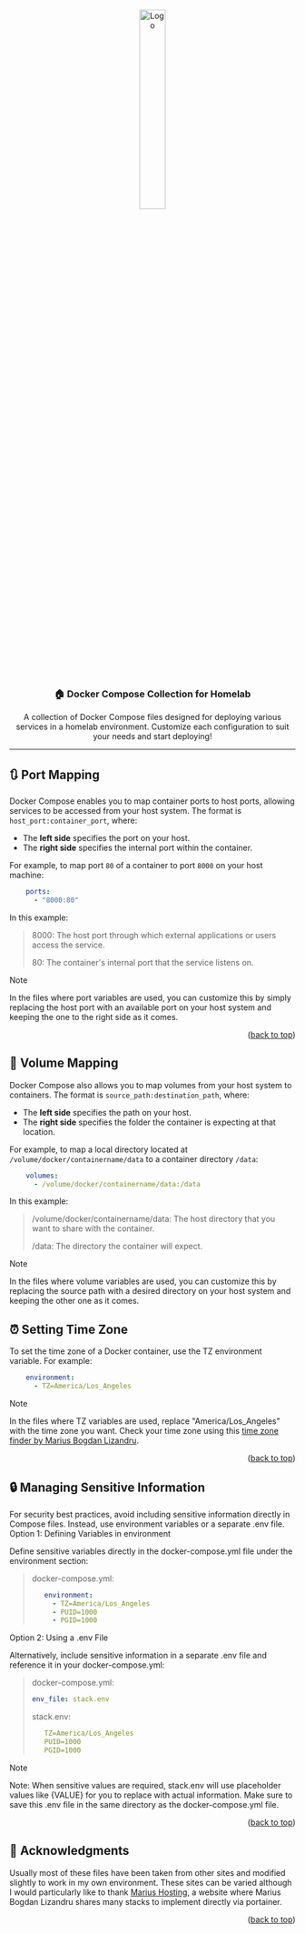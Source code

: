 <a id="readme-top"></a>
<!-- PROJECT LOGO -->
<br />
<div align="center">
  <a href="https://github.com/fzaiter/docker">
    <img src="https://upload.wikimedia.org/wikipedia/commons/thumb/4/4e/Docker_%28container_engine%29_logo.svg/610px-Docker_%28container_engine%29_logo.svg.png" alt="Logo" width="30%" height="30%">
  </a>

  <h3 align="center">🏠 Docker Compose Collection for Homelab</h3>

  <p align="center">
    A collection of Docker Compose files designed for deploying various services in a homelab environment.
    Customize each configuration to suit your needs and start deploying!
  </p>
</div>

---

## 🔃 Port Mapping

Docker Compose enables you to map container ports to host ports, allowing services to be accessed from your host system. The format is `host_port:container_port`, where:

- The **left side** specifies the port on your host.
- The **right side** specifies the internal port within the container.

For example, to map port `80` of a container to port `8000` on your host machine:

```yaml
    ports:
      - "8000:80"
```
In this example:
> 8000: The host port through which external applications or users access the service. 
>
> 80: The container's internal port that the service listens on. 

> [!NOTE]  
> In the files where port variables are used, you can customize this by simply replacing the host port with an available port on your host system and keeping the one to the right side as it comes.

<p align="right">(<a href="#readme-top">back to top</a>)</p>

## 🔄 Volume Mapping

Docker Compose also allows you to map volumes from your host system to containers. The format is `source_path:destination_path`, where:

- The **left side** specifies the path on your host.
- The **right side** specifies the folder the container is expecting at that location.

For example, to map a local directory located at `/volume/docker/containername/data` to a container directory `/data`:

```yaml
    volumes:
      - /volume/docker/containername/data:/data
```
In this example:

> /volume/docker/containername/data: The host directory that you want to share with the container.
>
> /data: The directory the container will expect.

> [!NOTE]  
> In the files where volume variables are used, you can customize this by replacing the source path with a desired directory on your host system and keeping the other one as it comes.


## ⏰ Setting Time Zone

To set the time zone of a Docker container, use the TZ environment variable. For example:
```yaml
    environment:
      - TZ=America/Los_Angeles
```
> [!NOTE]  
> In the files where TZ variables are used, replace "America/Los_Angeles" with the time zone you want. Check your time zone using this [time zone finder by Marius Bogdan Lizandru](https://timezone.mariushosting.com/).

<p align="right">(<a href="#readme-top">back to top</a>)</p>

## 🔒 Managing Sensitive Information

For security best practices, avoid including sensitive information directly in Compose files. Instead, use environment variables or a separate .env file.
Option 1: Defining Variables in environment

Define sensitive variables directly in the docker-compose.yml file under the environment section:

>docker-compose.yml:
>```yaml
>    environment:
>      - TZ=America/Los_Angeles
>      - PUID=1000
>      - PGID=1000
>```
Option 2: Using a .env File

Alternatively, include sensitive information in a separate .env file and reference it in your docker-compose.yml:

>docker-compose.yml:
>```yaml
>env_file: stack.env
>```
>stack.env:
>```yaml
>    TZ=America/Los_Angeles
>    PUID=1000
>    PGID=1000
>```

> [!NOTE]  
> Note: When sensitive values are required, stack.env will use placeholder values like {VALUE} for you to replace with actual information. Make sure to save this .env file in the same directory as the docker-compose.yml file.

<p align="right">(<a href="#readme-top">back to top</a>)</p>

## 🙏 Acknowledgments

Usually most of these files have been taken from other sites and modified slightly to work in my own environment. These sites can be varied although I would particularly like to thank [Marius Hosting](https://mariushosting.com/), a website where Marius Bogdan Lizandru shares many stacks to implement directly via portainer.

<p align="right">(<a href="#readme-top">back to top</a>)</p>
